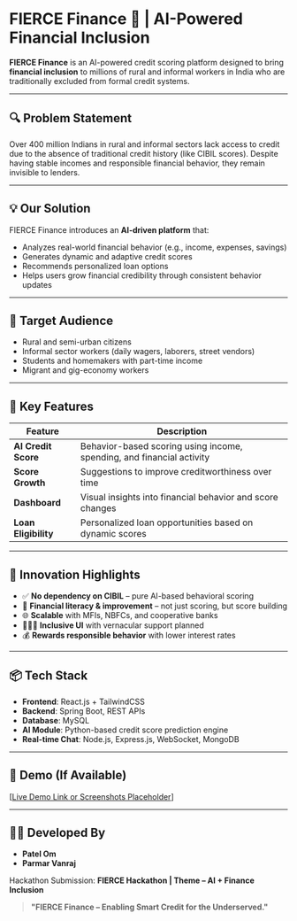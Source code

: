 # FIERCE Finance 💸 | AI-Powered Financial Inclusion

**FIERCE Finance** is an AI-powered credit scoring platform designed to bring **financial inclusion** to millions of rural and informal workers in India who are traditionally excluded from formal credit systems.

---

## 🔍 Problem Statement

Over 400 million Indians in rural and informal sectors lack access to credit due to the absence of traditional credit history (like CIBIL scores). Despite having stable incomes and responsible financial behavior, they remain invisible to lenders.

---

## 💡 Our Solution

FIERCE Finance introduces an **AI-driven platform** that:
- Analyzes real-world financial behavior (e.g., income, expenses, savings)
- Generates dynamic and adaptive credit scores
- Recommends personalized loan options
- Helps users grow financial credibility through consistent behavior updates

---

## 🎯 Target Audience

- Rural and semi-urban citizens
- Informal sector workers (daily wagers, laborers, street vendors)
- Students and homemakers with part-time income
- Migrant and gig-economy workers

---

## 🚀 Key Features

| Feature            | Description                                                                 |
|--------------------|-----------------------------------------------------------------------------|
| **AI Credit Score**| Behavior-based scoring using income, spending, and financial activity       |
| **Score Growth**   | Suggestions to improve creditworthiness over time                           |
| **Dashboard**      | Visual insights into financial behavior and score changes                   |
| **Loan Eligibility**| Personalized loan opportunities based on dynamic scores                    |

---

## 🧠 Innovation Highlights

- ✅ **No dependency on CIBIL** – pure AI-based behavioral scoring
- 🌱 **Financial literacy & improvement** – not just scoring, but score building
- 🌐 **Scalable** with MFIs, NBFCs, and cooperative banks
- 🧑‍🤝‍🧑 **Inclusive UI** with vernacular support planned
- 💰 **Rewards responsible behavior** with lower interest rates

---

## 📦 Tech Stack

- **Frontend**: React.js + TailwindCSS
- **Backend**: Spring Boot, REST APIs
- **Database**: MySQL
- **AI Module**: Python-based credit score prediction engine
- **Real-time Chat**: Node.js, Express.js, WebSocket, MongoDB

---

## 🔗 Demo (If Available)
[[Live Demo Link or Screenshots Placeholder](https://drive.google.com/file/d/1GUMGba6go1wGG4DiZoZxra-ABHYPKnUp/view?usp=sharing)]

---

## 👨‍💻 Developed By

- **Patel Om**
- **Parmar Vanraj**

Hackathon Submission: **FIERCE Hackathon | Theme – AI + Finance Inclusion**



> **"FIERCE Finance – Enabling Smart Credit for the Underserved."**
